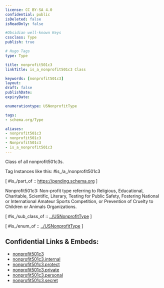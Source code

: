 ```yaml
---
license: CC BY-SA 4.0
confidential: public
isDeleted: false
isReadOnly: false

#Obsidian well-known Keys
cssclass: Type
publish: true

# Hugo Tags
type: Type

title: nonprofit501c3
linkTitle: is_a_nonprofit501c3 Class

keywords: [nonprofit501c3]
layout: 
draft: false
publishDate:
expiryDate: 

enumerationtype: USNonprofitType

tags:
- schema.org/Type

aliases:
- nonprofit501c3
- nonprofit501c3
- Nonprofit501c3
- is_a_nonprofit501c3
---
```


Class of all nonprofit501c3s.

Tag Instances like this: 
#is_/a_/nonprofit501c3

[ #is_/part_of :: https://pending.schema.org ]

Nonprofit501c3: Non-profit type referring to Religious, Educational, Charitable, Scientific, Literary, Testing for Public Safety, Fostering National or International Amateur Sports Competition, or Prevention of Cruelty to Children or Animals Organizations.

[ #is_/sub_class_of :: [../USNonprofitType](../USNonprofitType) ]

[ #is_/enum_of :: [../USNonprofitType](../USNonprofitType) ]



## Confidential Links & Embeds: 
- [nonprofit501c3](../../../../../../../../_public/schema.org/Type/is_a_/intangible/enumeration/nonprofit_type/us_nonprofit_type/nonprofit501c3.md) 
- [nonprofit501c3.internal](../../../../../../../../_internal/schema.org/Type/is_a_/intangible/enumeration/nonprofit_type/us_nonprofit_type/nonprofit501c3.internal.md) 
- [nonprofit501c3.protect](../../../../../../../../_protect/schema.org/Type/is_a_/intangible/enumeration/nonprofit_type/us_nonprofit_type/nonprofit501c3.protect.md) 
- [nonprofit501c3.private](../../../../../../../../_private/schema.org/Type/is_a_/intangible/enumeration/nonprofit_type/us_nonprofit_type/nonprofit501c3.private.md) 
- [nonprofit501c3.personal](../../../../../../../../_personal/schema.org/Type/is_a_/intangible/enumeration/nonprofit_type/us_nonprofit_type/nonprofit501c3.personal.md) 
- [nonprofit501c3.secret](../../../../../../../../_secret/schema.org/Type/is_a_/intangible/enumeration/nonprofit_type/us_nonprofit_type/nonprofit501c3.secret.md) 
